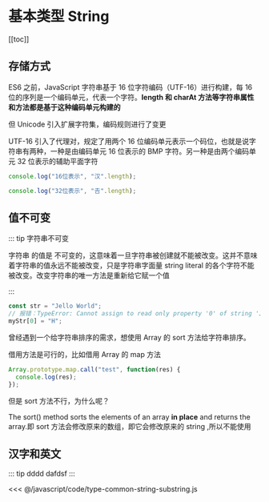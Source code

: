 # 基本类型 String

[[toc]]

## 存储方式

ES6 之前，JavaScript 字符串基于 16 位字符编码（UTF-16）进行构建，每 16 位的序列是一个编码单元，代表一个字符。**length 和 charAt 方法等字符串属性和方法都是基于这种编码单元构建的**

但 Unicode 引入扩展字符集，编码规则进行了变更

UTF-16 引入了代理对，规定了用两个 16 位编码单元表示一个码位，也就是说字符串有两种，一种是由编码单元 16 位表示的 BMP 字符。另一种是由两个编码单元 32 位表示的辅助平面字符

```js
console.log("16位表示", "汉".length);

console.log("32位表示", "𠮷".length);
```

## 值不可变

::: tip 字符串不可变

字符串 的值是 不可变的，这意味着一旦字符串被创建就不能被改变。这并不意味着字符串的值永远不能被改变，只是字符串字面量 string literal 的各个字符不能被改变。改变字符串的唯一方法是重新给它赋一个值

:::

```js
const str = "Jello World";
// 报错：TypeError: Cannot assign to read only property '0' of string 'Jello World'
myStr[0] = "H";
```

曾经遇到一个给字符串排序的需求，想使用 Array 的 sort 方法给字符串排序。

借用方法是可行的，比如借用 Array 的 map 方法

```js
Array.prototype.map.call("test", function(res) {
  console.log(res);
});
```

但是 sort 方法不行，为什么呢？

The sort() method sorts the elements of an array **in place** and returns the array.即 sort 方法会修改原来的数组，即它会修改原来的 string ,所以不能使用

## 汉字和英文

::: tip dddd
dafdsf
:::

<<< @/javascript/code/type-common-string-substring.js

